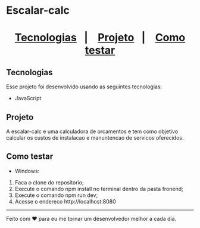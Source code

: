 <h1>
Escalar-calc
<h1/>
  
 <p align="center">
  <a href="#Tecnologias">Tecnologias</a>&nbsp;&nbsp;&nbsp;|&nbsp;&nbsp;&nbsp;
  <a href="#Projeto">Projeto</a>&nbsp;&nbsp;&nbsp;|&nbsp;&nbsp;&nbsp;
  <a href="#Como testar">Como testar</a>
  
  
 <p>
    
## Tecnologias

Esse projeto foi desenvolvido usando as seguintes tecnologias:
- JavaScript

## Projeto
A escalar-calc e uma calculadora de orcamentos e tem como objetivo calcular os custos de instalacao e manuntencao de servicos oferecidos.

## Como testar
- Windows:
1. Faca o clone do repositorio;
2. Execute o comando npm install no terminal dentro da pasta fronend;
3. Execute o comando npm run dev;
4. Acesse o endereco http://localhost:8080

---

Feito com ♥ para eu me tornar um desenvolvedor melhor a cada dia.

